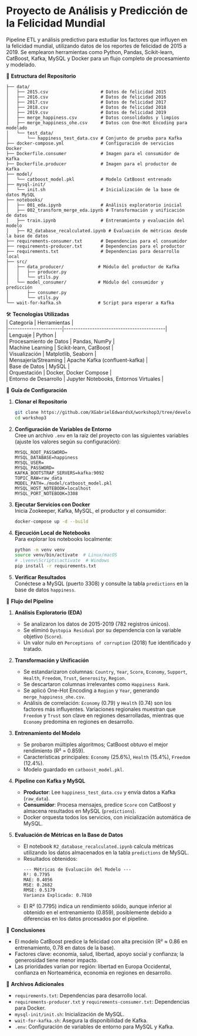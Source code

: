 # Proyecto de Análisis y Predicción de la Felicidad Mundial

Pipeline ETL y análisis predictivo para estudiar los factores que influyen en la felicidad mundial, utilizando datos de los reportes de felicidad de 2015 a 2019. Se emplearon herramientas como Python, Pandas, Scikit-learn, CatBoost, Kafka, MySQL y Docker para un flujo completo de procesamiento y modelado.

📂 **Estructura del Repositorio**  
```
├── data/  
│   ├── 2015.csv                    # Datos de felicidad 2015  
│   ├── 2016.csv                    # Datos de felicidad 2016  
│   ├── 2017.csv                    # Datos de felicidad 2017  
│   ├── 2018.csv                    # Datos de felicidad 2018  
│   ├── 2019.csv                    # Datos de felicidad 2019  
│   ├── merge_happiness.csv         # Datos consolidados y limpios  
│   ├── merge_happiness_ohe.csv     # Datos con One-Hot Encoding para modelado  
│   └── test_data/  
│       └── happiness_test_data.csv # Conjunto de prueba para Kafka  
├── docker-compose.yml              # Configuración de servicios Docker  
├── Dockerfile.consumer             # Imagen para el consumidor de Kafka  
├── Dockerfile.producer             # Imagen para el productor de Kafka  
├── model/  
│   └── catboost_model.pkl          # Modelo CatBoost entrenado  
├── mysql-init/  
│   └── init.sh                     # Inicialización de la base de datos MySQL  
├── notebooks/  
│   ├── 001_eda.ipynb               # Análisis exploratorio inicial  
│   ├── 002_transform_merge_eda.ipynb # Transformación y unificación de datos  
│   ├── train.ipynb                 # Entrenamiento y evaluación del modelo  
│   ├── R2_database_recalculated.ipynb # Evaluación de métricas desde la base de datos  
├── requirements-consumer.txt       # Dependencias para el consumidor  
├── requirements-producer.txt       # Dependencias para el productor  
├── requirements.txt                # Dependencias para desarrollo local  
├── src/  
│   ├── data_producer/             # Módulo del productor de Kafka  
│   │   ├── producer.py  
│   │   └── utils.py  
│   └── model_consumer/            # Módulo del consumidor y predicción  
│       ├── consumer.py  
│       └── utils.py  
└── wait-for-kafka.sh              # Script para esperar a Kafka  
```

🛠️ **Tecnologías Utilizadas**  
| Categoría             | Herramientas                              |  
|-----------------------|-------------------------------------------|  
| Lenguaje              | Python                                    |  
| Procesamiento de Datos | Pandas, NumPy                             |  
| Machine Learning      | Scikit-learn, CatBoost                    |  
| Visualización         | Matplotlib, Seaborn                       |  
| Mensajería/Streaming  | Apache Kafka (confluent-kafka)            |  
| Base de Datos         | MySQL                                     |  
| Orquestación          | Docker, Docker Compose                    |  
| Entorno de Desarrollo | Jupyter Notebooks, Entornos Virtuales     |  

🚀 **Guía de Configuración**  
1. **Clonar el Repositorio**  
   ```bash
   git clone https://github.com/XGabrielEdwardsX/workshop3/tree/develop
   cd workshop3
   ```

2. **Configuración de Variables de Entorno**  
   Cree un archivo `.env` en la raíz del proyecto con las siguientes variables (ajuste los valores según su configuración):  
   ```env
   MYSQL_ROOT_PASSWORD=
   MYSQL_DATABASE=happiness
   MYSQL_USER=
   MYSQL_PASSWORD=
   KAFKA_BOOTSTRAP_SERVERS=kafka:9092
   TOPIC_RAW=raw_data
   MODEL_PATH=./model/catboost_model.pkl
   MYSQL_HOST_NOTEBOOK=localhost
   MYSQL_PORT_NOTEBOOK=3308
   ```

3. **Ejecutar Servicios con Docker**  
   Inicia Zookeeper, Kafka, MySQL, el productor y el consumidor:  
   ```bash
   docker-compose up -d --build
   ```

4. **Ejecución Local de Notebooks**  
   Para explorar los notebooks localmente:  
   ```bash
   python -m venv venv
   source venv/bin/activate  # Linux/macOS
   # .\venv\Scripts\activate  # Windows
   pip install -r requirements.txt
   ```

5. **Verificar Resultados**  
   Conéctese a MySQL (puerto 3308) y consulte la tabla `predictions` en la base de datos `happiness`.

🔄 **Flujo del Pipeline**  
1. **Análisis Exploratorio (EDA)**  
   - Se analizaron los datos de 2015-2019 (782 registros únicos).  
   - Se eliminó `Dystopia Residual` por su dependencia con la variable objetivo (`Score`).  
   - Un valor nulo en `Perceptions of corruption` (2018) fue identificado y tratado.

2. **Transformación y Unificación**  
   - Se estandarizaron columnas: `Country`, `Year`, `Score`, `Economy`, `Support`, `Health`, `Freedom`, `Trust`, `Generosity`, `Region`.  
   - Se descartaron columnas irrelevantes como `Happiness Rank`.  
   - Se aplicó One-Hot Encoding a `Region` y `Year`, generando `merge_happiness_ohe.csv`.  
   - Análisis de correlación: `Economy` (0.79) y `Health` (0.74) son los factores más influyentes. Variaciones regionales muestran que `Freedom` y `Trust` son clave en regiones desarrolladas, mientras que `Economy` predomina en regiones en desarrollo.

3. **Entrenamiento del Modelo**  
   - Se probaron múltiples algoritmos; CatBoost obtuvo el mejor rendimiento (R² = 0.859).  
   - Características principales: `Economy` (25.6%), `Health` (15.4%), `Freedom` (12.4%).  
   - Modelo guardado en `catboost_model.pkl`.

4. **Pipeline con Kafka y MySQL**  
   - **Productor**: Lee `happiness_test_data.csv` y envía datos a Kafka (`raw_data`).  
   - **Consumidor**: Procesa mensajes, predice `Score` con CatBoost y almacena resultados en MySQL (`predictions`).  
   - Docker orquesta todos los servicios, con inicialización automática de MySQL.

5. **Evaluación de Métricas en la Base de Datos**  
   - El notebook `R2_database_recalculated.ipynb` calcula métricas utilizando los datos almacenados en la tabla `predictions` de MySQL.  
   - Resultados obtenidos:  
     ```
     --- Métricas de Evaluación del Modelo ---
     R²: 0.7795
     MAE: 0.4056
     MSE: 0.2682
     RMSE: 0.5179
     Varianza Explicada: 0.7810
     ```
   - El R² (0.7795) indica un rendimiento sólido, aunque inferior al obtenido en el entrenamiento (0.859), posiblemente debido a diferencias en los datos procesados por el pipeline.

🔑 **Conclusiones**  
- El modelo CatBoost predice la felicidad con alta precisión (R² ≈ 0.86 en entrenamiento, 0.78 en datos de la base).  
- Factores clave: economía, salud, libertad, apoyo social y confianza; la generosidad tiene menor impacto.  
- Las prioridades varían por región: libertad en Europa Occidental, confianza en Norteamérica, economía en regiones en desarrollo.  

📝 **Archivos Adicionales**  
- `requirements.txt`: Dependencias para desarrollo local.  
- `requirements-producer.txt` y `requirements-consumer.txt`: Dependencias para Docker.  
- `mysql-init/init.sh`: Inicialización de MySQL.  
- `wait-for-kafka.sh`: Asegura la disponibilidad de Kafka.  
- `.env`: Configuración de variables de entorno para MySQL y Kafka.